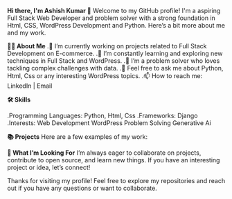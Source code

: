 **Hi there, I'm Ashish Kumar 👋**
Welcome to my GitHub profile! I'm a aspiring Full Stack Web Developer and problem solver with a strong foundation in Html, CSS, WordPress Development and Python. Here’s a bit more about me and my work.

**👨‍💻 About Me**
.🔭 I’m currently working on projects related to Full Stack Development on E-commerce.
.🌱 I’m constantly learning and exploring new techniques in Full Stack and WordPress.
.🤔 I’m a problem solver who loves tackling complex challenges with data.
.💬 Feel free to ask me about Python, Html, Css or any interesting WordPress topics.
.📫 How to reach me: LinkedIn | Email

**🛠️ Skills**

.Programming Languages: Python, Html, Css
.Frameworks: Django
.Interests:
  Web Development
  WordPress
  Problem Solving
  Generative Ai
  
**📚 Projects**
Here are a few examples of my work:


**🌟 What I’m Looking For**
I’m always eager to collaborate on projects, contribute to open source, and learn new things. If you have an interesting project or idea, let’s connect!

Thanks for visiting my profile! Feel free to explore my repositories and reach out if you have any questions or want to collaborate.
